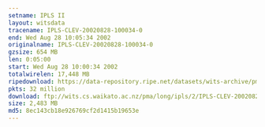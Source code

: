 ```yaml
---
setname: IPLS II
layout: witsdata
tracename: IPLS-CLEV-20020828-100034-0
end: Wed Aug 28 10:05:34 2002
originalname: IPLS-CLEV-20020828-100034-0
gzsize: 654 MB
len: 0:05:00
start: Wed Aug 28 10:00:34 2002
totalwirelen: 17,448 MB
ripedownload: https://data-repository.ripe.net/datasets/wits-archive/pma/long/ipls/2/IPLS-CLEV-20020828-100034-0.gz
pkts: 32 million
download: ftp://wits.cs.waikato.ac.nz/pma/long/ipls/2/IPLS-CLEV-20020828-100034-0.gz
size: 2,483 MB
md5: 8ec143cb18e926769cf2d1415b19653e
---
```

